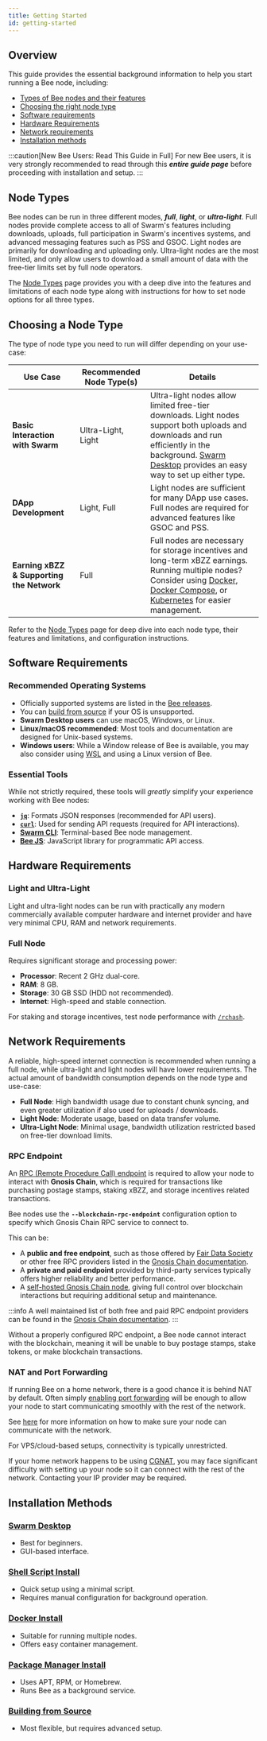 ```yaml
---
title: Getting Started
id: getting-started
---
```


## Overview

This guide provides the essential background information to help you start running a Bee node, including:

- [Types of Bee nodes and their features](/docs/bee/installation/getting-started#node-types)
- [Choosing the right node type](/docs/bee/installation/getting-started#choosing-a-node-type)
- [Software requirements](/docs/bee/installation/getting-started#software-requirements)
- [Hardware Requirements](/docs/bee/installation/getting-started#hardware-requirements)
- [Network requirements](/docs/bee/installation/getting-started#network-requirements)
- [Installation methods](/docs/bee/installation/getting-started#installation-methods)


:::caution[New Bee Users: Read This Guide in Full]
For new Bee users, it is very strongly recommended to read through this ***entire guide page*** before proceeding with installation and setup.
:::

## Node Types

Bee nodes can be run in three different modes, ***full***, ***light***, or ***ultra-light***. Full nodes provide complete access to all of Swarm's features including downloads, uploads, full participation in Swarm's incentives systems, and advanced messaging features such as PSS and GSOC. Light nodes are primarily for downloading and uploading only. Ultra-light nodes are the most limited, and only allow users to download a small amount of data with the free-tier limits set by full node operators.

The [Node Types](/docs/bee/working-with-bee/node-types) page provides you with a deep dive into the features and limitations of each node type along with instructions for how to set node options for all three types. 

## Choosing a Node Type
The type of node type you need to run will differ depending on your use-case:

| Use Case                     | Recommended Node Type(s) | Details |
|------------------------------|-------------------------|---------|
| **Basic Interaction with Swarm** | Ultra-Light, Light | Ultra-light nodes allow limited free-tier downloads. Light nodes support both uploads and downloads and run efficiently in the background. [Swarm Desktop](https://www.ethswarm.org/build/desktop) provides an easy way to set up either type. |
| **DApp Development**          | Light, Full           | Light nodes are sufficient for many DApp use cases. Full nodes are required for advanced features like GSOC and PSS. |
| **Earning xBZZ & Supporting the Network** | Full | Full nodes are necessary for storage incentives and long-term xBZZ earnings. Running multiple nodes? Consider using [Docker](https://www.docker.com/), [Docker Compose](https://docs.docker.com/compose/), or [Kubernetes](https://kubernetes.io/) for easier management. |

Refer to the [Node Types](/docs/bee/working-with-bee/node-types) page for deep dive into each node type, their features and limitations, and configuration instructions.

##  Software Requirements

### Recommended Operating Systems
- Officially supported systems are listed in the [Bee releases](https://github.com/ethersphere/bee/releases).
- You can [build from source](/docs/bee/installation/build-from-source) if your OS is unsupported.
- **Swarm Desktop users** can use macOS, Windows, or Linux.
- **Linux/macOS recommended**: Most tools and documentation are designed for Unix-based systems.
- **Windows users**: While a Window release of Bee is available, you may also consider using [WSL](https://learn.microsoft.com/en-us/windows/wsl/install) and using a Linux version of Bee.

### Essential Tools

While not strictly required, these tools will *greatly* simplify your experience working with Bee nodes:

- **[`jq`](https://jqlang.github.io/jq/)**: Formats JSON responses (recommended for API users).
- **[`curl`](https://curl.se/)**: Used for sending API requests (required for API interactions).
- **[Swarm CLI](/docs/bee/working-with-bee/swarm-cli/)**: Terminal-based Bee node management.
- **[Bee JS](/docs/develop/tools-and-features/bee-js)**: JavaScript library for programmatic API access.

## Hardware Requirements

### Light and Ultra-Light

Light and ultra-light nodes can be run with practically any modern commercially available computer hardware and internet provider and have very minimal CPU, RAM and network requirements. 

### Full Node

Requires significant storage and processing power:
- **Processor**: Recent 2 GHz dual-core.
- **RAM**: 8 GB.
- **Storage**: 30 GB SSD (HDD not recommended).
- **Internet**: High-speed and stable connection.

For staking and storage incentives, test node performance with [`/rchash`](https://docs.ethswarm.org/docs/bee/working-with-bee/bee-api/#rchash).

## Network Requirements

A reliable, high-speed internet connection is recommended when running a full node, while ultra-light and light nodes will have lower requirements. The actual amount of bandwidth consumption depends on the node type and use-case:

- **Full Node**: High bandwidth usage due to constant chunk syncing, and even greater utilization if also used for uploads / downloads.
- **Light Node**: Moderate usage, based on data transfer volume.
- **Ultra-Light Node**: Minimal usage, bandwidth utilization restricted based on free-tier download limits.

### RPC Endpoint  

An [RPC (Remote Procedure Call) endpoint](/docs/references/glossary#rpc-endpoint) is required to allow your node to interact with **Gnosis Chain**, which is required for transactions like purchasing postage stamps, staking xBZZ, and storage incentives related transactions.  

Bee nodes use the **`--blockchain-rpc-endpoint`** configuration option to specify which Gnosis Chain RPC service to connect to. 

This can be:  

- A **public and free endpoint**, such as those offered by [Fair Data Society](https://xdai.fairdatasociety.org) or other free RPC providers listed in the [Gnosis Chain documentation](https://docs.gnosischain.com/tools/RPC%20Providers/).  
- A **private and paid endpoint** provided by third-party services typically offers higher reliability and better performance.  
- A [self-hosted Gnosis Chain node](https://docs.gnosischain.com/node), giving full control over blockchain interactions but requiring additional setup and maintenance.  

:::info
A well maintained list of both free and paid RPC endpoint providers can be found in the [Gnosis Chain documentation](https://docs.gnosischain.com/tools/RPC%20Providers/).
:::

Without a properly configured RPC endpoint, a Bee node cannot interact with the blockchain, meaning it will be unable to buy postage stamps, stake tokens, or make blockchain transactions.

### NAT and Port Forwarding

If running Bee on a home network, there is a good chance it is behind NAT by default. Often simply [enabling port forwarding](https://www.noip.com/support/knowledgebase/general-port-forwarding-guide) will be enough to allow your node to start communicating smoothly with the rest of the network.

See [here](/docs/bee/installation/connectivity/) for more information on how to make sure your node can communicate with the network.

For VPS/cloud-based setups, connectivity is typically unrestricted.

If your home network happens to be using [CGNAT](https://en.wikipedia.org/wiki/Carrier-grade_NAT), you may face significant difficulty with setting up your node so it can connect with the rest of the network. Contacting your IP provider may be required. 

## Installation Methods

### [Swarm Desktop](/docs/desktop/introduction)
- Best for beginners.
- GUI-based interface.

### [Shell Script Install](/docs/bee/installation/shell-script-install)
- Quick setup using a minimal script.
- Requires manual configuration for background operation.

### [Docker Install](/docs/bee/installation/docker)
- Suitable for running multiple nodes.
- Offers easy container management.

### [Package Manager Install](/docs/bee/installation/package-manager-install)
- Uses APT, RPM, or Homebrew.
- Runs Bee as a background service.

### [Building from Source](/docs/bee/installation/build-from-source)
- Most flexible, but requires advanced setup.

